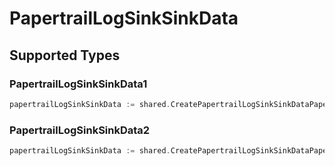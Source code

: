 # PapertrailLogSinkSinkData


## Supported Types

### PapertrailLogSinkSinkData1

```go
papertrailLogSinkSinkData := shared.CreatePapertrailLogSinkSinkDataPapertrailLogSinkSinkData1(shared.PapertrailLogSinkSinkData1{/* values here */})
```

### PapertrailLogSinkSinkData2

```go
papertrailLogSinkSinkData := shared.CreatePapertrailLogSinkSinkDataPapertrailLogSinkSinkData2(shared.PapertrailLogSinkSinkData2{/* values here */})
```


